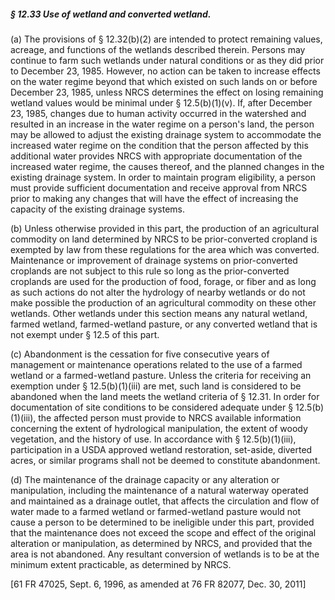 ##### § 12.33 Use of wetland and converted wetland. #####

(a) The provisions of § 12.32(b)(2) are intended to protect remaining values, acreage, and functions of the wetlands described therein. Persons may continue to farm such wetlands under natural conditions or as they did prior to December 23, 1985. However, no action can be taken to increase effects on the water regime beyond that which existed on such lands on or before December 23, 1985, unless NRCS determines the effect on losing remaining wetland values would be minimal under § 12.5(b)(1)(v). If, after December 23, 1985, changes due to human activity occurred in the watershed and resulted in an increase in the water regime on a person's land, the person may be allowed to adjust the existing drainage system to accommodate the increased water regime on the condition that the person affected by this additional water provides NRCS with appropriate documentation of the increased water regime, the causes thereof, and the planned changes in the existing drainage system. In order to maintain program eligibility, a person must provide sufficient documentation and receive approval from NRCS prior to making any changes that will have the effect of increasing the capacity of the existing drainage systems.

(b) Unless otherwise provided in this part, the production of an agricultural commodity on land determined by NRCS to be prior-converted cropland is exempted by law from these regulations for the area which was converted. Maintenance or improvement of drainage systems on prior-converted croplands are not subject to this rule so long as the prior-converted croplands are used for the production of food, forage, or fiber and as long as such actions do not alter the hydrology of nearby wetlands or do not make possible the production of an agricultural commodity on these other wetlands. Other wetlands under this section means any natural wetland, farmed wetland, farmed-wetland pasture, or any converted wetland that is not exempt under § 12.5 of this part.

(c) Abandonment is the cessation for five consecutive years of management or maintenance operations related to the use of a farmed wetland or a farmed-wetland pasture. Unless the criteria for receiving an exemption under § 12.5(b)(1)(iii) are met, such land is considered to be abandoned when the land meets the wetland criteria of § 12.31. In order for documentation of site conditions to be considered adequate under § 12.5(b)(1)(iii), the affected person must provide to NRCS available information concerning the extent of hydrological manipulation, the extent of woody vegetation, and the history of use. In accordance with § 12.5(b)(1)(iii), participation in a USDA approved wetland restoration, set-aside, diverted acres, or similar programs shall not be deemed to constitute abandonment.

(d) The maintenance of the drainage capacity or any alteration or manipulation, including the maintenance of a natural waterway operated and maintained as a drainage outlet, that affects the circulation and flow of water made to a farmed wetland or farmed-wetland pasture would not cause a person to be determined to be ineligible under this part, provided that the maintenance does not exceed the scope and effect of the original alteration or manipulation, as determined by NRCS, and provided that the area is not abandoned. Any resultant conversion of wetlands is to be at the minimum extent practicable, as determined by NRCS.

[61 FR 47025, Sept. 6, 1996, as amended at 76 FR 82077, Dec. 30, 2011]